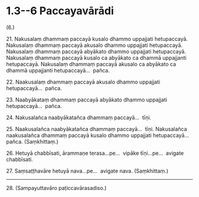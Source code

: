 

# 1.3--6 Paccayavārādi



(6.)

21\. Nakusalaṃ dhammaṃ paccayā kusalo dhammo uppajjati hetupaccayā. Nakusalaṃ dhammaṃ paccayā akusalo dhammo uppajjati hetupaccayā. Nakusalaṃ dhammaṃ paccayā abyākato dhammo uppajjati hetupaccayā. Nakusalaṃ dhammaṃ paccayā kusalo ca abyākato ca dhammā uppajjanti hetupaccayā. Nakusalaṃ dhammaṃ paccayā akusalo ca abyākato ca dhammā uppajjanti hetupaccayā…  pañca.

22\. Naakusalaṃ dhammaṃ paccayā akusalo dhammo uppajjati hetupaccayā…  pañca.

23\. Naabyākataṃ dhammaṃ paccayā abyākato dhammo uppajjati hetupaccayā…  pañca.

24\. Nakusalañca naabyākatañca dhammaṃ paccayā…  tīṇi.

25\. Naakusalañca naabyākatañca dhammaṃ paccayā…  tīṇi. Nakusalañca naakusalañca dhammaṃ paccayā kusalo dhammo uppajjati hetupaccayā…  pañca. (Saṃkhittaṃ.)

26\. Hetuyā chabbīsati, ārammaṇe terasa…pe…  vipāke tīṇi…pe…  avigate chabbīsati.

27\. Saṃsaṭṭhavāre hetuyā nava…pe…  avigate nava. (Saṃkhittaṃ.)

---

28\. (Sampayuttavāro paṭiccavārasadiso.)





